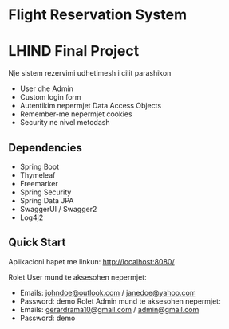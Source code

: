 # Flight Reservation System
LHIND Final Project
============================

Nje sistem rezervimi udhetimesh i cilit parashikon
* User dhe Admin 
* Custom login form
* Autentikim nepermjet Data Access Objects
* Remember-me nepermjet cookies
* Security ne nivel metodash

Dependencies
------------
* Spring Boot
* Thymeleaf
* Freemarker
* Spring Security
* Spring Data JPA
* SwaggerUI / Swagger2
* Log4j2

Quick Start
-----------
Aplikacioni hapet me linkun: [http://localhost:8080/](http://localhost:8080/)

Rolet User mund te aksesohen nepermjet:
* Emails: johndoe@outlook.com / janedoe@yahoo.com
* Password: demo
Rolet Admin mund te aksesohen nepermjet:
* Emails: gerardrama10@gmail.com / admin@gmail.com
* Password: demo


